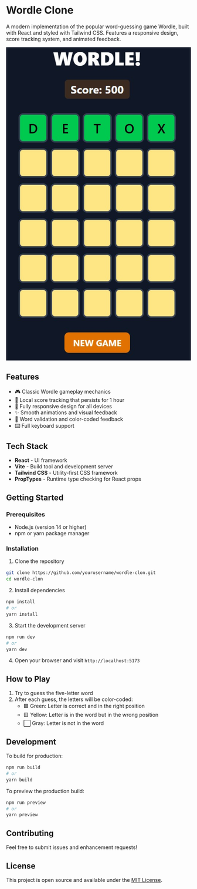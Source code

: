 # Wordle Clone

A modern implementation of the popular word-guessing game Wordle, built with React and styled with Tailwind CSS. Features a responsive design, score tracking system, and animated feedback.

![Wordle Clone Screenshot](./src/assets/wordle-clon.jpg)

## Features

- 🎮 Classic Wordle gameplay mechanics
- 💾 Local score tracking that persists for 1 hour
- 📱 Fully responsive design for all devices
- ✨ Smooth animations and visual feedback
- 🎯 Word validation and color-coded feedback
- ⌨️ Full keyboard support

## Tech Stack

- **React** - UI framework
- **Vite** - Build tool and development server
- **Tailwind CSS** - Utility-first CSS framework
- **PropTypes** - Runtime type checking for React props

## Getting Started

### Prerequisites

- Node.js (version 14 or higher)
- npm or yarn package manager

### Installation

1. Clone the repository
```bash
git clone https://github.com/yourusername/wordle-clon.git
cd wordle-clon
```

2. Install dependencies
```bash
npm install
# or
yarn install
```

3. Start the development server
```bash
npm run dev
# or
yarn dev
```

4. Open your browser and visit `http://localhost:5173`

## How to Play

1. Try to guess the five-letter word
2. After each guess, the letters will be color-coded:
   - 🟩 Green: Letter is correct and in the right position
   - 🟨 Yellow: Letter is in the word but in the wrong position
   - ⬜ Gray: Letter is not in the word

## Development

To build for production:
```bash
npm run build
# or
yarn build
```

To preview the production build:
```bash
npm run preview
# or
yarn preview
```

## Contributing

Feel free to submit issues and enhancement requests!

## License

This project is open source and available under the [MIT License](LICENSE).